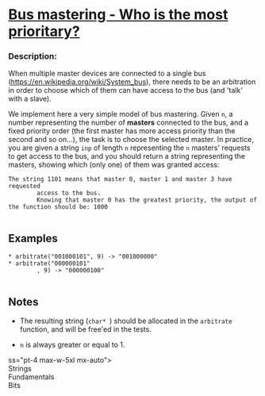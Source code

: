   <div class="w-full panel bg-ui-section"><h1><a href="https://www.codewars.com/kata/5a0366f12b651dbfa300000c/java" target="_blank">Bus mastering - Who is the most prioritary?</a></h1><h3 class="wf-title-alt">Description:</h3><div
                class="markdown prose max-w-5xl mx-auto" id="description"><p>When
                    multiple master devices are connected to a single bus (<a
                        href="https://en.wikipedia.org/wiki/System_bus"
                        data-turbolinks="false" target="_blank">https://en.wikipedia.org/wiki/System_bus</a>),
                    there needs to be an arbitration in order to choose which of
                    them can have access to the bus (and 'talk' with a slave).</p>
                <p>We implement here a very simple model of bus mastering. Given
                    <code>n</code>, a number representing the number of <strong>masters</strong>
                    connected to the bus, and a fixed priority order (the first
                    master has more access priority than the second and so
                    on...), the task is to choose the selected master.
                    In practice, you are given a string <code>inp</code> of
                    length <code>n</code> representing the <code>n</code>
                    masters' requests to get access to the bus, and you should
                    return a string representing the masters, showing which
                    (only one) of them was granted access:</p>
                <pre><code>The string 1101 means that master 0, master 1 and master 3 have requested
        access to the bus. 
        Knowing that master 0 has the greatest priority, the output of the function should be: 1000
        </code></pre>
                <h2 id="examples">Examples</h2>
                <pre><code class="language-c"><span class="cm-operator">*</span> <span class="cm-variable">arbitrate</span>(<span class="cm-string">"001000101"</span>, <span class="cm-number">9</span>) <span class="cm-operator">-&gt;</span> <span class="cm-string">"001000000"</span>
<span class="cm-operator">*</span> <span class="cm-variable">arbitrate</span>(<span class="cm-string">"000000101"</span>
        , <span class="cm-number">9</span>) <span class="cm-operator">-&gt;</span> <span class="cm-string">"000000100"</span>
        </code></pre>
                <pre style="display: none;"><code class="language-javascript"><span class="cm-operator">*</span> <span class="cm-variable">arbitrate</span>(<span class="cm-string">"001000101"</span>, <span class="cm-number">9</span>) <span class="cm-operator">-</span><span class="cm-operator">&gt;</span> <span class="cm-string">"001000000"</span>        
        <span class="cm-operator">*</span> <span class="cm-variable">arbitrate</span>(<span class="cm-string">"000000101"</span>, <span class="cm-number">9</span>) <span class="cm-operator">-</span><span class="cm-operator">&gt;</span> <span class="cm-string">"000000100"</span>       
        <span class="cm-operator">*</span> <span class="cm-string-2">`n`</span> <span class="cm-variable">is</span> <span class="cm-variable">not</span> <span class="cm-variable">mandatory</span> <span class="cm-keyword">for</span> <span class="cm-variable">solving</span> <span class="cm-variable">the</span> <span class="cm-variable">kata</span>
        </code></pre>
                <h2 id="notes">Notes</h2>
                <ul>
                <li><p>The resulting string (<code>char* </code>) should be
                        allocated in the <code>arbitrate</code> function, and
                        will be free'ed in the tests.</p>
                </li>
                <li><p><code>n</code> is always greater or equal to 1.</p>
                </li>
                </ul>
            </div></div>ss="pt-4 max-w-5xl mx-auto"><div class="mt-4"><span><i class="icon-moon-tag "></i></span><div class="keyword-tag">Strings</div><div class="keyword-tag">Fundamentals</div><div class="keyword-tag">Bits</div></div>